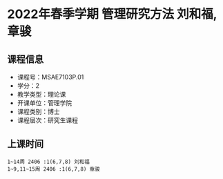 # 2022年春季学期 管理研究方法 刘和福, 章骏






## 课程信息

- 课程号：MSAE7103P.01
- 学分：2
- 教学类型：理论课
- 开课单位：管理学院
- 课程类别：博士
- 课程层次：研究生课程

## 上课时间

```
1~14周 2406 :1(6,7,8) 刘和福
1~9,11~15周 2406 :1(6,7,8) 章骏
```

